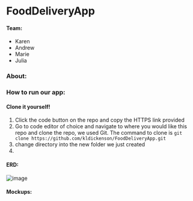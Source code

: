 # FoodDeliveryApp  
#### Team:  
- Karen
- Andrew
- Marie
- Julia

### About:  


### How to run our app: 


#### Clone it yourself!
1. Click the code button on the repo and copy the HTTPS link provided
2. Go to code editor of choice and navigate to where you would like this repo and clone the repo, we used Git. The command to clone is `git clone https://github.com/kldickenson/FoodDeliveryApp.git` 
3. change directory into the new folder we just created
4. 

#### ERD:
![image](https://user-images.githubusercontent.com/52573981/117376174-3441ff80-ae96-11eb-9a44-e7ed164c7bb9.png)

#### Mockups:



